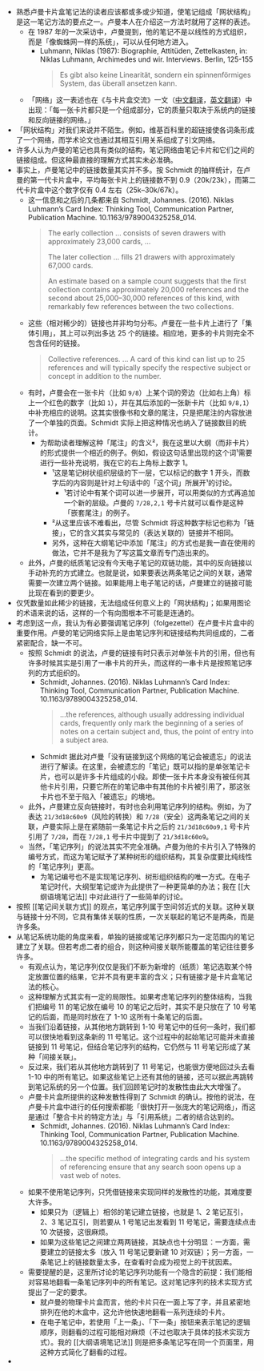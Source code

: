 * 熟悉卢曼卡片盒笔记法的读者应该都或多或少知道，使笔记组成「网状结构」是这一笔记方法的要点之一。卢曼本人在介绍这一方法时就用了这样的表述。
	* 在 1987 年的一次采访中，卢曼提到，他的笔记不是以线性的方式组织，而是「像蜘蛛网一样的系统」，可以从任何地方进入。
		*  Luhmann, Niklas (1987): Biographie, Attitüden, Zettelkasten, in: Niklas Luhmann, Archimedes und wir. Interviews. Berlin, 125-155
			> Es gibt also keine Linearität, sondern ein spinnenförmiges System, das überall ansetzen kann. 
	* 「网络」这一表述也在《与卡片盒交流》一文（[中文翻译](https://mp.weixin.qq.com/s/_aPS2ol1DxiCFX-xfl-8yg)，[英文翻译](https://luhmann.surge.sh/communicating-with-slip-boxes)）中出现：「每一张卡片都只是一个组成部分，它的质量只取决于系统内的链接和反向链接的网络。」
* 「网状结构」对我们来说并不陌生。例如，维基百科里的超链接使各词条形成了一个网络，而学术论文也通过其相互引用关系组成了引文网络。
* 许多人认为卢曼的笔记也具有类似的结构，笔记网络由笔记卡片和它们之间的链接组成。但这种最直接的理解方式其实未必准确。
* 事实上，卢曼笔记中的链接数量其实并不多。按 Schmidt 的抽样统计，在卢曼的第一代卡片盒中，平均每张卡片上的链接数不到 0.9（20k/23k），而第二代卡片盒中这个数字仅有 0.4 左右（25k–30k/67k）。
	* 这一信息和之后的几条都来自 Schmidt, Johannes. (2016). Niklas Luhmann’s Card Index: Thinking Tool, Communication Partner, Publication Machine. 10.1163/9789004325258_014. 
		> The early collection ... consists of seven drawers with approximately 23,000 cards, ...
		> 
		> The later collection ... fills 21 drawers with approximately 67,000 cards. 
		> 
		> An estimate based on a sample count suggests that the first collection contains approximately 20,000 references and the second about 25,000–30,000 references of this kind, with remarkably few references between the two collections.
	* 这些（相对稀少的）链接也并非均匀分布。卢曼在一些卡片上进行了「集体引用」，其上可以列出多达 25 个的链接。相应地，更多的卡片则完全不包含任何的链接。
		> Collective references. ... A card of this kind can list up to 25 references and will typically specify the respective subject or concept in addition to the number. 
	* 有时，卢曼会在一张卡片（比如 `9/8`）上某个词的旁边（比如右上角）标上一个红色的数字（比如 `1`），并在其后添加的一张新卡片（比如 `9/8,1`）中补充相应的说明。这其实很像书和文章的尾注，只是把尾注的内容放进了一个单独的页面。Schmidt 实际上把这种情况也纳入了链接数目的统计。
		* 为帮助读者理解这种「尾注」的含义²，我在这里以大纲（而非卡片）的形式提供一个相近的例子。例如，假设这句话里出现的这个词¹需要进行一些补充说明，我在它的右上角标上数字 1。
			* ¹这是笔记树状组织层级的下一层，它以标记的数字 1 开头，而数字后的内容则是针对上句话中的「这个词」所展开¹的讨论。
				* ¹若讨论中有某个词可以进一步展开，可以用类似的方式再追加一个新的层级。卢曼的 `7/28,2,1` 号卡片就可以看作是这种「嵌套尾注」的例子。
			* ²从这里应该不难看出，尽管 Schmidt 将这种数字标记也称为「链接」，它的含义其实与常见的（表达关联的）链接并不相同。
			* 另外，这种在大纲笔记中添加「尾注」的方式也是我一直在使用的做法，它并不是我为了写这篇文章而专门造出来的。
	* 此外，卢曼的纸质笔记没有今天电子笔记的双链功能，其中的反向链接以手动补充的方式建立。也就是说，如果要表达两条笔记之间的关联，通常需要一次建立两个链接。如果能用上电子笔记的话，卢曼建立的链接可能比现在看到的要更少。
* 仅凭数量如此稀少的链接，无法组成任何意义上的「网状结构」；如果用图论的术语来说的话，这样的一个有向图根本不可能是连通的。
* 考虑到这一点，我认为有必要强调笔记序列（folgezettel）在卢曼卡片盒中的重要作用。卢曼的笔记网络实际上是由笔记序列和链接结构共同组成的，二者紧密配合，缺一不可。
	* 按照 Schmidt 的说法，卢曼的链接有时只表示对单张卡片的引用，但也有许多时候其实是引用了一串卡片的开头，而这样的一串卡片是按照笔记序列的方式组织的。
		*  Schmidt, Johannes. (2016). Niklas Luhmann’s Card Index: Thinking Tool, Communication Partner, Publication Machine. 10.1163/9789004325258_014. 
			> ...the references, although usually addressing individual cards, frequently only mark the beginning of a series of notes on a certain subject and, thus, the point of entry into a subject area. 
		* Schmidt 据此对卢曼「没有链接到这个网络的笔记会被遗忘」的说法进行了解读。在这里，会被遗忘的「笔记」既可以指的是单张笔记卡片，也可以是许多卡片组成的小段。即使一张卡片本身没有被任何其他卡片引用，只要它所在的笔记串中有其他的卡片被引用了，那这张卡片也不至于陷入「被遗忘」的境地。
	* 此外，卢曼建立反向链接时，有时也会利用笔记序列的结构。例如，为了表达 `21/3d18c60o9`（风险的转换）和 `7/28`（安全）这两条笔记之间的关联，卢曼实际上是在紧随前一条笔记卡片之后的 `21/3d18c60o9,1` 号卡片引用了 `7/28`，而在 `7/28,1` 号卡片中提到了 `21/3d18c60o9`。
	* 当然，「笔记序列」的说法其实不完全准确。卢曼为他的卡片引入了特殊的编号方式，而这为笔记赋予了某种树形的组织结构，其复杂度要比纯线性的「笔记序列」更高。
		* 为笔记编号也不是实现笔记序列、树形组织结构的唯一方式。在电子笔记时代，大纲型笔记或许为此提供了一种更简单的办法；我在 [[大纲语境笔记法]] 中对此进行了一些简单的讨论。
* 按照 [[笔记间关联方式]] 的观点，笔记序列属于空间邻近式的关联。这种关联与链接十分不同，它具有集体关联的性质，一次关联起的笔记不是两条，而是许多条。
* 从笔记系统功能的角度来看，单独的链接或笔记序列都只为一定范围内的笔记建立了关联。但若考虑二者的组合，则这种间接关联所能覆盖的笔记往往要多许多。
	* 有观点认为，笔记序列仅仅是我们不断为新增的（纸质）笔记选取某个特定放置位置的结果，它并不具有更丰富的含义；只有链接才是卡片盒笔记法的核心。
	* 这种理解方式其实有一定的局限性。如果考虑笔记序列的整体结构，当我们把编号 11 的笔记放在编号 10 的笔记之后时，其实不是只放在了 10 号笔记的后面，而是同时放在了 1-10 这所有十条笔记的后面。
	* 当我们沿着链接，从其他地方跳转到 1-10 号笔记中的任何一条时，我们都可以很快地看到这条新的 11 号笔记。这个过程中的起始笔记可能并未直接链接到 11 号笔记，但结合笔记序列的结构，它仍然与 11 号笔记形成了某种「间接关联」。
	* 反过来，我们若从其他地方跳转到了 11 号笔记，也能很方便地回过头去看 1-10 中的所有笔记。如果这些笔记上还有其他的链接，还可以据此再跳转到笔记系统的另一个位置。我们回顾笔记时的发散性由此大大增强了。
	* 卢曼卡片盒所提供的这种发散性得到了 Schmidt 的确认。按他的说法，在卢曼卡片盒中进行的任何搜索都能「很快打开一张庞大的笔记网络」，而这是通过「整合卡片的特定方法」与「引用系统」二者的结合达到的。
		*  Schmidt, Johannes. (2016). Niklas Luhmann’s Card Index: Thinking Tool, Communication Partner, Publication Machine. 10.1163/9789004325258_014. 
			> ...the specific method of integrating cards and his system of referencing ensure that any search soon opens up a vast web of notes. 
	* 如果不使用笔记序列，只凭借链接来实现同样的发散性的功能，其难度要大许多。
		* 如果只为（逻辑上）相邻的笔记建立链接，也就是 1、2 笔记互引，2、3 笔记互引，则若要从 1 号笔记出发看到 11 号笔记，需要连续点击 10 次链接，这很麻烦。
		* 如果为这些笔记之间建立两两链接，其缺点也十分明显：一方面，需要建立的链接太多（放入 11 号笔记要新建 10 对双链）；另一方面，一条笔记上的链接数量太多，在查看时会成为视觉上的干扰因素。
	* 需要提醒的是，这里所讨论的笔记序列功能有一个隐含的前提：我们能相对容易地翻看一条笔记序列中的所有笔记。这对笔记序列的技术实现方式提出了一定的要求。
		* 就卢曼的物理卡片盒而言，他的卡片只在一面上写了字，并且紧密地排列在他的木盒中，这允许他快速地翻看一系列连续的卡片。
		* 在电子笔记中，若使用「上一条」、「下一条」按钮来表示笔记的逻辑顺序，则翻看的过程可能相对麻烦（不过也取决于具体的技术实现方式）。我的 [[大纲语境笔记法]] 则是把多条笔记写在同一个页面里，用这种方式简化了翻看的过程。
* 

